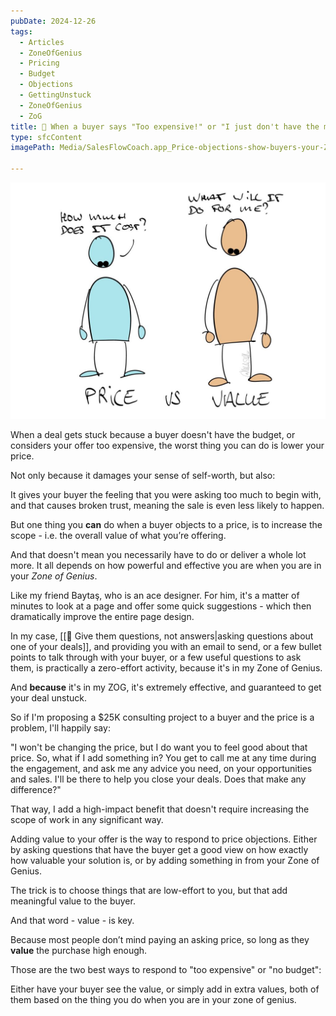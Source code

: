 ```yaml
---
pubDate: 2024-12-26
tags:
  - Articles
  - ZoneOfGenius
  - Pricing
  - Budget
  - Objections
  - GettingUnstuck
  - ZoneOfGenius
  - ZoG
title: 📄 When a buyer says "Too expensive!" or "I just don't have the money!", show them your ZOG
type: sfcContent
imagePath: Media/SalesFlowCoach.app_Price-objections-show-buyers-your-Zone-of-Genius_MartinStellar.jpg

---
```


![](Media/SalesFlowCoach.app_Price-objections-show-buyers-your-Zone-of-Genius_MartinStellar.jpg)

When a deal gets stuck because a buyer doesn't have the budget, or considers your offer too expensive, the worst thing you can do is lower your price.

Not only because it damages your sense of self-worth, but also:

It gives your buyer the feeling that you were asking too much to begin with, and that causes broken trust, meaning the sale is even less likely to happen.

But one thing you **can** do when a buyer objects to a price, is to increase the scope - i.e. the overall value of what you’re offering.

And that doesn't mean you necessarily have to do or deliver a whole lot more. It all depends on how powerful and effective you are when you are in your *Zone of Genius*.

Like my friend Baytaş, who is an ace designer. For him, it's a matter of minutes to look at a page and offer some quick suggestions - which then dramatically improve the entire page design.

In my case, [[📄 Give them questions, not answers|asking questions about one of your deals]], and providing you with an email to send, or a few bullet points to talk through with your buyer, or a few useful questions to ask them, is practically a zero-effort activity, because it's in my Zone of Genius.

And **because** it's in my ZOG, it's extremely effective, and guaranteed to get your deal unstuck.

So if I'm proposing a $25K consulting project to a buyer and the price is a problem, I'll happily say:

"I won't be changing the price, but I do want you to feel good about that price. So, what if I add something in? You get to call me at any time during the engagement, and ask me any advice you need, on your opportunities and sales. I'll be there to help you close your deals. Does that make any difference?"

That way, I add a high-impact benefit that doesn't require increasing the scope of work in any significant way.

Adding value to your offer is the way to respond to price objections. Either by asking questions that have the buyer get a good view on how exactly how valuable your solution is, or by adding something in from your Zone of Genius.

The trick is to choose things that are low-effort to you, but that add meaningful value to the buyer.

And that word - value - is key.

Because most people don’t mind paying an asking price, so long as they **value** the purchase high enough.

Those are the two best ways to respond to "too expensive" or "no budget":

Either have your buyer see the value, or simply add in extra values, both of them based on the thing you do when you are in your zone of genius. 

